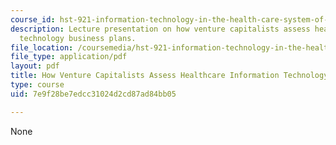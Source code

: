```yaml
---
course_id: hst-921-information-technology-in-the-health-care-system-of-the-future-spring-2009
description: Lecture presentation on how venture capitalists assess healthcare information
  technology business plans.
file_location: /coursemedia/hst-921-information-technology-in-the-health-care-system-of-the-future-spring-2009/7e9f28be7edcc31024d2cd87ad84bb05_MITHST_921S09_lec08_hill.pdf
file_type: application/pdf
layout: pdf
title: How Venture Capitalists Assess Healthcare Information Technology Business Plans
type: course
uid: 7e9f28be7edcc31024d2cd87ad84bb05

---
```

None
